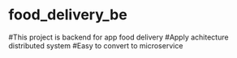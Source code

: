 # food_delivery_be
#This project is backend for app food delivery
#Apply achitecture distributed system
#Easy to convert to microservice
